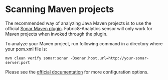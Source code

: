 # Scanning Maven projects

The recommended way of analyzing Java Maven projects is to use the official [Sonar Maven plugin](https://docs.sonarqube.org/display/SCAN/Analyzing+with+SonarQube+Scanner+for+Maven).
Fabric8-Analytics sensor will only work for Maven projects when invoked through the plugin.

To analyze your Maven project, run following command in a directory where your pom.xml file is:
```
mvn clean verify sonar:sonar -Dsonar.host.url=http://your-sonar-server:port
```

Please see the [official documentation](https://docs.sonarqube.org/display/SCAN/Analyzing+with+SonarQube+Scanner+for+Maven#AnalyzingwithSonarQubeScannerforMaven-InitialSetup) for more configuration options.
